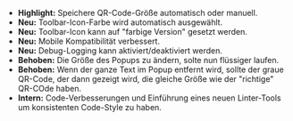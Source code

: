* **Highlight:** Speichere QR-Code-Größe automatisch oder manuell.
* **Neu:** Toolbar-Icon-Farbe wird automatisch ausgewählt.
* **Neu:** Toolbar-Icon kann auf "farbige Version" gesetzt werden.
* **Neu:** Mobile Kompatibilität verbessert.
* **Neu:** Debug-Logging kann aktiviert/deaktiviert werden.
* **Behoben:** Die Größe des Popups zu ändern, solte nun flüssiger laufen.
* **Behoben:** Wenn der ganze Text im Popup entfernt wird, sollte der graue QR-Code, der dann gezeigt wird, die gleiche Größe wie der "richtige" QR-COde haben.
* **Intern:** Code-Verbesserungen und Einführung eines neuen Linter-Tools um konsistenten Code-Style zu haben.
